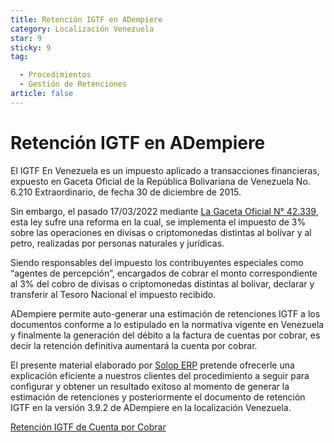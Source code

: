 ```yaml
---
title: Retención IGTF en ADempiere
category: Localización Venezuela
star: 9
sticky: 9
tag:

  - Procedimientos
  - Gestión de Retenciones
article: false
---
```


**Retención IGTF en ADempiere**
=========================================================

El IGTF En Venezuela es un impuesto aplicado a transacciones financieras, expuesto en Gaceta Oficial de la República Bolivariana de Venezuela No. 6.210 Extraordinario, de fecha 30 de diciembre de 2015.

Sin embargo, el pasado 17/03/2022 mediante [La Gaceta Oficial N° 42.339](GACETAOFICIAL42339.pdf), esta ley sufre una reforma en la cual, se implementa el impuesto de 3% sobre las operaciones en divisas o criptomonedas distintas al bolívar y al petro, realizadas por personas naturales y jurídicas.

Siendo responsables del impuesto los contribuyentes especiales como “agentes de percepción”, encargados de cobrar el monto correspondiente al 3% del cobro de divisas o criptomonedas distintas al bolivar, declarar y transferir al Tesoro Nacional el impuesto recibido.

ADempiere permite auto-generar una estimación de retenciones IGTF a los documentos conforme a lo estipulado en la normativa vigente en Venezuela y finalmente la generación del débito a la factura de cuentas por cobrar, es decir la retención definitiva aumentará la cuenta por cobrar.

El presente material elaborado por [Solop ERP](https://solopsoftware.com/) pretende ofrecerle una explicación eficiente a nuestros clientes del procedimiento a seguir para configurar y obtener un resultado exitoso al momento de generar la estimación de retenciones y posteriormente el documento de retención IGTF en la versión 3.9.2 de ADempiere en la localización Venezuela.

[Retención IGTF de Cuenta por Cobrar](withholding-igtf-cxc)
[](withholding-igtf-cxp)
